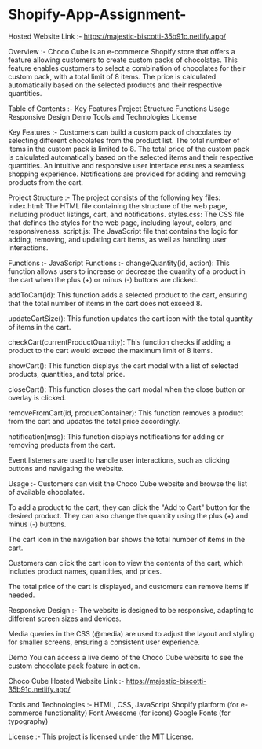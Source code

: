 # Shopify-App-Assignment-
Hosted Website Link :- https://majestic-biscotti-35b91c.netlify.app/

Overview :-
Choco Cube is an e-commerce Shopify store that offers a feature allowing customers to create custom packs of chocolates. 
This feature enables customers to select a combination of chocolates for their custom pack, with a total limit of 8 items.
The price is calculated automatically based on the selected products and their respective quantities.

Table of Contents :-
Key Features
Project Structure
Functions
Usage
Responsive Design
Demo
Tools and Technologies
License

Key Features :-
Customers can build a custom pack of chocolates by selecting different chocolates from the product list.
The total number of items in the custom pack is limited to 8.
The total price of the custom pack is calculated automatically based on the selected items and their respective quantities.
An intuitive and responsive user interface ensures a seamless shopping experience.
Notifications are provided for adding and removing products from the cart.

Project Structure :-
The project consists of the following key files:
index.html: The HTML file containing the structure of the web page, including product listings, cart, and notifications.
styles.css: The CSS file that defines the styles for the web page, including layout, colors, and responsiveness.
script.js: The JavaScript file that contains the logic for adding, removing, and updating cart items, as well as handling user interactions.

Functions :-
JavaScript Functions :-
changeQuantity(id, action): This function allows users to increase or decrease the quantity of a product in the cart when the plus (+) or minus (-) buttons are clicked.

addToCart(id): This function adds a selected product to the cart, ensuring that the total number of items in the cart does not exceed 8.

updateCartSize(): This function updates the cart icon with the total quantity of items in the cart.

checkCart(currentProductQuantity): This function checks if adding a product to the cart would exceed the maximum limit of 8 items.

showCart(): This function displays the cart modal with a list of selected products, quantities, and total price.

closeCart(): This function closes the cart modal when the close button or overlay is clicked.

removeFromCart(id, productContainer): This function removes a product from the cart and updates the total price accordingly.

notification(msg): This function displays notifications for adding or removing products from the cart.

Event listeners are used to handle user interactions, such as clicking buttons and navigating the website.

Usage :-
Customers can visit the Choco Cube website and browse the list of available chocolates.

To add a product to the cart, they can click the "Add to Cart" button for the desired product. They can also change the quantity using the plus (+) and minus (-) buttons.

The cart icon in the navigation bar shows the total number of items in the cart.

Customers can click the cart icon to view the contents of the cart, which includes product names, quantities, and prices.

The total price of the cart is displayed, and customers can remove items if needed.

Responsive Design :-
The website is designed to be responsive, adapting to different screen sizes and devices.

Media queries in the CSS (@media) are used to adjust the layout and styling for smaller screens, ensuring a consistent user experience.

Demo
You can access a live demo of the Choco Cube website to see the custom chocolate pack feature in action.

Choco Cube Hosted Website Link :- https://majestic-biscotti-35b91c.netlify.app/


Tools and Technologies :-
HTML, CSS, JavaScript
Shopify platform (for e-commerce functionality)
Font Awesome (for icons)
Google Fonts (for typography)

License :-
This project is licensed under the MIT License.
